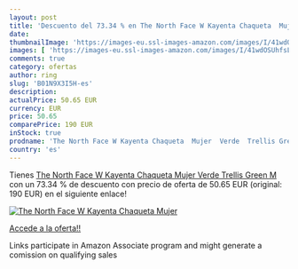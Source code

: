 ```yaml
---
layout: post
title: 'Descuento del 73.34 % en The North Face W Kayenta Chaqueta  Mujer'
date: 
thumbnailImage: 'https://images-eu.ssl-images-amazon.com/images/I/41wdOSUhfsL._SL200_.jpg'
images: [ 'https://images-eu.ssl-images-amazon.com/images/I/41wdOSUhfsL._SL200_.jpg' ]
comments: true
category: ofertas
author: ring
slug: 'B01N9X3I5H-es'
description:
actualPrice: 50.65 EUR
currency: EUR
price: 50.65
comparePrice: 190 EUR
inStock: true
prodname: 'The North Face W Kayenta Chaqueta  Mujer  Verde  Trellis Green   M'
country: 'es'
---
```


Tienes [The North Face W Kayenta Chaqueta  Mujer  Verde  Trellis Green   M](https://www.amazon.es/dp/B01N9X3I5H/?tag=tolees-21) con un 73.34 % de descuento con precio de oferta de 50.65 EUR (original: 190 EUR) en el siguiente enlace!

[![The North Face W Kayenta Chaqueta  Mujer](https://images-eu.ssl-images-amazon.com/images/I/41wdOSUhfsL._SL200_.jpg)](https://www.amazon.es/dp/B01N9X3I5H/?tag=tolees-21)

[Accede a la oferta!!](https://www.amazon.es/dp/B01N9X3I5H/?tag=tolees-21)

Links participate in Amazon Associate program and might generate a comission on qualifying sales


